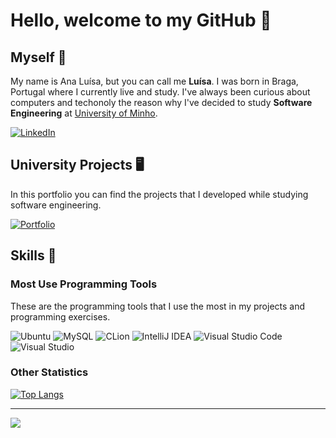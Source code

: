 # Hello, welcome to my GitHub 👋

## Myself :hibiscus:

My name is Ana Luísa, but you can call me **Luísa**. I was born in Braga, Portugal where I currently live and study.
I've always been curious about computers and techonoly the reason why I've decided to study **Software Engineering** at [University of Minho](https://www.uminho.pt/PT).

[![LinkedIn](https://img.shields.io/badge/linkedin-%230077B5.svg?style=flat&logo=linkedin&logoColor=white)](https://www.linkedin.com/)

## University Projects 🖥️

In this portfolio you can find the projects that I developed while studying software engineering. 

[![Portfolio](https://img.shields.io/badge/Portfolio-%23000000.svg?style=flat&logo=Git&logoColor=#000000)](https://github.com/Analucar/UMinho) 

## Skills :star2: 

### Most Use Programming Tools
These are the programming tools that I use the most in my projects and programming exercises.

![Ubuntu](https://img.shields.io/badge/Ubuntu-E95420?style=flat&logo=ubuntu&logoColor=white)
![MySQL](https://img.shields.io/badge/mysql-%2300f.svg?style=flat&logo=mysql&logoColor=white)
![CLion](https://img.shields.io/badge/CLion-black?style=flat&logo=clion&logoColor=white)
![IntelliJ IDEA](https://img.shields.io/badge/IntelliJIDEA-000000.svg?style=flat&logo=intellij-idea&logoColor=white)
![Visual Studio Code](https://img.shields.io/badge/Visual%20Studio%20Code-0078d7.svg?style=flat&logo=visual-studio-code&logoColor=white)
![Visual Studio](https://img.shields.io/badge/Visual%20Studio-5C2D91.svg?style=flat&logo=visual-studio&logoColor=white)

### Other Statistics

[![Top Langs](https://github-readme-stats.vercel.app/api/top-langs?username=Analucar&theme=react)](https://github.com/anuraghazra/github-readme-stats)

***
![](https://komarev.com/ghpvc/?username=Analucar&color=lightgrey)
